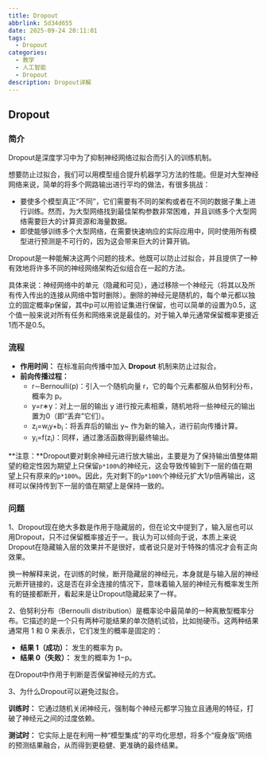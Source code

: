 ```yaml
---
title: Dropout
abbrlink: 5d34d655
date: 2025-09-24 20:11:01
tags:
  - Dropout
categories:
  - 教学
  - 人工智能
  - Dropout
description: Dropout详解
---
```

## Dropout

### 简介

Dropout是深度学习中为了抑制神经网络过拟合而引入的训练机制。

想要防止过拟合，我们可以用模型组合提升机器学习方法的性能。但是对大型神经网络来说，简单的将多个网路输出进行平均的做法，有很多挑战：

- 要使多个模型真正“不同”，它们需要有不同的架构或者在不同的数据子集上进行训练。然而，为大型网络找到最佳架构参数非常困难，并且训练多个大型网络需要巨大的计算资源和海量数据。
- 即使能够训练多个大型网络，在需要快速响应的实际应用中，同时使用所有模型进行预测是不可行的，因为这会带来巨大的计算开销。

Dropout是一种能解决这两个问题的技术。他既可以防止过拟合，并且提供了一种有效地将许多不同的神经网络架构近似组合在一起的方法。

具体来说：神经网络中的单元（隐藏和可见），通过移除一个神经元（将其以及所有传入传出的连接从网络中暂时删除）。删除的神经元是随机的，每个单元都以独立的固定概率p保留，其中p可以用验证集进行保留，也可以简单的设置为0.5，这个值一般来说对所有任务和网络来说是最佳的。对于输入单元通常保留概率更接近1而不是0.5。

### 流程

- **作用时间：** 在标准前向传播中加入 **Dropout** 机制来防止过拟合。
- **前向传播过程：**
  - r∼Bernoulli(p)：引入一个随机向量 r，它的每个元素都服从伯努利分布，概率为 p。
  - y=r∗y：对上一层的输出 y 进行按元素相乘，随机地将一些神经元的输出置为0（即“丢弃”它们）。
  - z<sub>i</sub>=w<sub>i</sub>y+b<sub>i</sub>：将丢弃后的输出 y~ 作为新的输入，进行前向传播计算。
  - y<sub>i</sub>=f(z<sub>i</sub>)：同样，通过激活函数得到最终输出。

**注意：**Dropout要对剩余神经元进行放大输出，主要是为了保持输出值整体期望的稳定性因为期望上只保留`p*100%`的神经元，这会导致传输到下一层的值在期望上只有原来的`p*100%`。因此，先对剩下的`p*100%`个神经元扩大1/p倍再输出，这样可以保持传到下一层的值在期望上是保持一致的。

### 问题

1、Dropout现在绝大多数是作用于隐藏层的，但在论文中提到了，输入层也可以用Dropout，只不过保留概率接近于一。我认为可以倾向于说，本质上来说Dropout在隐藏输入层的效果并不是很好，或者说只是对于特殊的情况才会有正向效果。

换一种解释来说，在训练的时候，断开隐藏层的神经元，本身就是与输入层的神经元断开链接的，这是否在非全连接的情况下，意味着输入层的神经元有概率发生所有的链接都断开，看起来是让Dropout隐藏起来了一样。



2、伯努利分布（Bernoulli distribution）是概率论中最简单的一种离散型概率分布。它描述的是一个只有两种可能结果的单次随机试验，比如抛硬币。这两种结果通常用 1 和 0 来表示，它们发生的概率是固定的：

- **结果 1（成功）：** 发生的概率为 p。
- **结果 0（失败）：** 发生的概率为 1−p。

在Dropout中作用于判断是否保留神经元的方式。

3、为什么Dropout可以避免过拟合。

**训练时：** 它通过随机关闭神经元，强制每个神经元都学习独立且通用的特征，打破了神经元之间的过度依赖。

**测试时：** 它实际上是在利用一种“模型集成”的平均化思想，将多个“瘦身版”网络的预测结果融合，从而得到更稳健、更准确的最终结果。